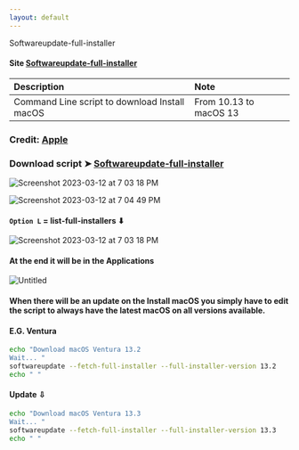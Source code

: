 ```yaml
---
layout: default
---
```


Softwareupdate-full-installer

#### Site [Softwareupdate-full-installer](https://chris1111.github.io/Softwareupdate-full-installer/) 


Description|Note
:----|:----
Command Line script to download Install macOS |From 10.13 to macOS 13

### Credit: [Apple](https://support.apple.com/en-us/HT211683)

### Download script ➤ [Softwareupdate-full-installer ](https://github.com/chris1111/Softwareupdate-full-installer/raw/Master/Softwareupdate-full-installer.zip )

![Screenshot 2023-03-12 at 7 03 18 PM](https://user-images.githubusercontent.com/6248794/224579441-4bc02a25-06a3-4a3d-a72f-f82af94f514f.png)

![Screenshot 2023-03-12 at 7 04 49 PM](https://user-images.githubusercontent.com/6248794/224579451-02b6bbb1-d9f6-474f-a45b-aa155c59a9a3.png)

#### `Option L` = list-full-installers ⬇︎
![Screenshot 2023-03-12 at 7 03 18 PM](https://user-images.githubusercontent.com/6248794/224582053-ab847faf-e08b-42f9-ada8-8b36ef655f82.png)

#### At the end it will be in the Applications
![Untitled](https://user-images.githubusercontent.com/6248794/218190466-238bb91e-ab7b-48b5-9553-66e13cc379f2.png)





#### When there will be an update on the Install macOS you simply have to edit the script to always have the latest macOS on all versions available.

#### E.G. Ventura
```bash
echo "Download macOS Ventura 13.2 
Wait... "
softwareupdate --fetch-full-installer --full-installer-version 13.2
echo " "
```
#### Update ⇩
```bash
echo "Download macOS Ventura 13.3
Wait... "
softwareupdate --fetch-full-installer --full-installer-version 13.3
echo " "
```
